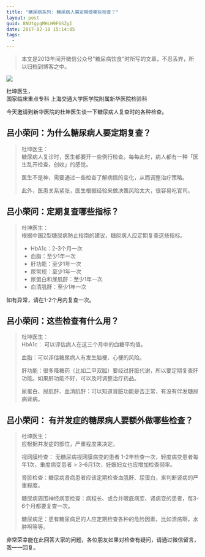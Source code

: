 ```yaml
---
title: "糖尿病系列: 糖尿病人需定期做哪些检查？"
layout: post
guid: 8NUtgpgMHLH9F6SZyI
date: 2017-02-10 15:14:05
tags:
  - 
---
```


> 本文是2013年间开微信公众号"糖尿病饮食"时所写的文章，不忍丢弃，所以归档到博客之中。

![](/media/files/2017/2017-02-10-examination-banner.png)

杜坤医生，    
国家临床重点专科
上海交通大学医学院附属新华医院检验科  

今天邀请到新华医院的杜坤医生谈一下糖尿病人复查时的各种检查。

## 吕小荣问：**为什么糖尿病人要定期复查**？

> 杜坤医生：  
> 糖尿病人复诊时，医生都要开一些例行检查。每每此时，病人都有一种「医生乱开检查，创收」的感觉。
> 
> 医生不是神，需要通过一些检查了解病情的变化，从而调整治疗策略。
> 
> 此外，医患关系紧张，医生根据经验来做决策风险太大，很容易吃官司。

## 吕小荣问：**定期复查哪些指标**？

> 杜坤医生：  
> 根据中国2型糖尿病防止指南的建议，糖尿病人应定期复查这些指标。
> 
> * HbA1c：2-3个月一次
> * 血脂：至少1年一次
> * 肝功能：至少1年一次
> * 尿常规：至少1年一次
> * 尿蛋白和尿肌酐：至少1年一次
> * 血清肌酐：至少1年一次

如有异常，请在1-2个月内复查一次。

## 吕小荣问：这些检查有什么用？

> 杜坤医生：  
> HbA1c： 可以评估病人在这三个月中的血糖平均值。
> 
> 血脂：可以评估糖尿病人有发生脑梗、心梗的风险。
> 
> 肝功能：很多降糖药（比如二甲双胍）要经过肝脏代谢，所以要定期复查肝功能。如果肝功能不好，可以及时调整治疗药品。
> 
> 尿蛋白、尿肌酐、血清肌酐：可以知道肾脏功能是否正常，有没有伴发糖尿病肾病。


## 吕小荣问： **有并发症的糖尿病人要额外做哪些检查**？

> 杜坤医生：    
> 应根据并发症的部位，严重程度来决定。
> 
> 视网膜检查： 无糖尿病视网膜病变的患者 1-2年检查一次，轻度病变患者每年1次，重度病变患者 > 3-6月1次，妊娠妇女也应增加检查频率。
> 
> 肾脏检查：糖尿病肾病患者应该定期检查血肌酐、尿蛋白，来判断肾病的严重程度。
> 
> 糖尿病周围神经病变检查：病程长、或合并眼底病变、肾病变的患者，每3-6个月都要复查一次。
> 
> 糖尿病足：患有糖尿病足的人应定期检查各种的危险因素，比如溃疡啊，水肿啊等等。 


非常荣幸能在此回答大家的问题，各位朋友如果对检查有疑问，请通过微信留言，我一一回复。
